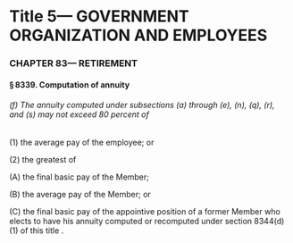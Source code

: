 
# Title 5— GOVERNMENT ORGANIZATION AND EMPLOYEES
### CHAPTER 83— RETIREMENT
#### § 8339. Computation of annuity
###### (f) The annuity computed under subsections (a) through (e), (n), (q), (r), and (s) may not exceed 80 percent of

(1) the average pay of the employee; or

(2) the greatest of

(A) the final basic pay of the Member;

(B) the average pay of the Member; or

(C) the final basic pay of the appointive position of a former Member who elects to have his annuity computed or recomputed under section 8344(d)(1) of this title .

